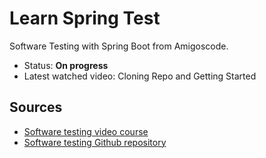 # Learn Spring Test

Software Testing with Spring Boot from Amigoscode.

- Status: __On progress__
- Latest watched video: Cloning Repo and Getting Started

## Sources

- [Software testing video course](https://app.amigoscode.com/p/software-testing)
- [Software testing Github repository](https://github.com/amigoscode/software-testing)
